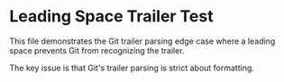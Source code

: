 # Leading Space Trailer Test

This file demonstrates the Git trailer parsing edge case where a leading space prevents Git from recognizing the trailer.

The key issue is that Git's trailer parsing is strict about formatting.